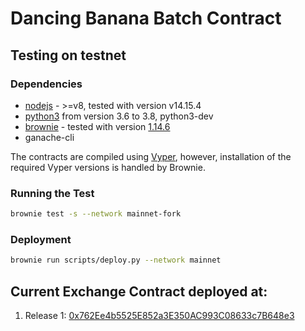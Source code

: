 # Dancing Banana Batch Contract

## Testing on testnet

### Dependencies
* [nodejs](https://nodejs.org/en/download/) - >=v8, tested with version v14.15.4
* [python3](https://www.python.org/downloads/release/python-368/) from version 3.6 to 3.8, python3-dev
* [brownie](https://github.com/iamdefinitelyahuman/brownie) - tested with version [1.14.6](https://github.com/eth-brownie/brownie/releases/tag/v1.14.6)
* ganache-cli

The contracts are compiled using [Vyper](https://github.com/vyperlang/vyper), however, installation of the required Vyper versions is handled by Brownie.

### Running the Test

```bash
brownie test -s --network mainnet-fork
```

### Deployment

```bash
brownie run scripts/deploy.py --network mainnet
```

## Current Exchange Contract deployed at:
1. Release 1: [0x762Ee4b5525E852a3E350AC993C08633c7B648e3](https://etherscan.io/address/0x762Ee4b5525E852a3E350AC993C08633c7B648e3)